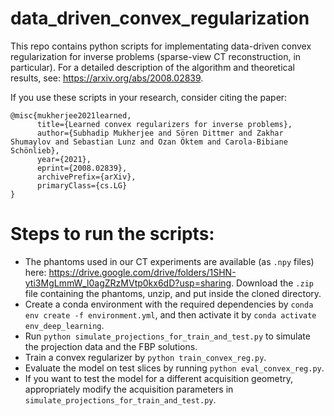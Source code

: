 # data_driven_convex_regularization
This repo contains python scripts for implementating data-driven convex regularization for inverse problems (sparse-view CT reconstruction, in particular). For a detailed description of the algorithm and theoretical results, see: https://arxiv.org/abs/2008.02839.

If you use these scripts in your research, consider citing the paper:
```
@misc{mukherjee2021learned,
      title={Learned convex regularizers for inverse problems}, 
      author={Subhadip Mukherjee and Sören Dittmer and Zakhar Shumaylov and Sebastian Lunz and Ozan Öktem and Carola-Bibiane Schönlieb},
      year={2021},
      eprint={2008.02839},
      archivePrefix={arXiv},
      primaryClass={cs.LG}
}
```
# Steps to run the scripts:
* The phantoms used in our CT experiments are available (as `.npy` files) here: https://drive.google.com/drive/folders/1SHN-yti3MgLmmW_l0agZRzMVtp0kx6dD?usp=sharing. Download the `.zip` file containing the phantoms, unzip, and put inside the cloned directory.
* Create a conda environment with the required dependencies by `conda env create -f environment.yml`, and then activate it by `conda activate env_deep_learning`. 
* Run `python simulate_projections_for_train_and_test.py` to simulate the projection data and the FBP solutions. 
* Train a convex regularizer by `python train_convex_reg.py`. 
* Evaluate the model on test slices by running `python eval_convex_reg.py`. 
* If you want to test the model for a different acquisition geometry, appropriately modify the acquisition parameters in `simulate_projections_for_train_and_test.py`.  
